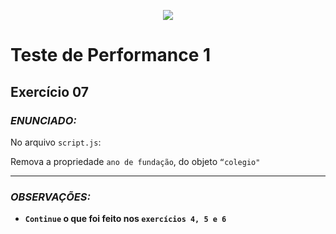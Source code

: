 <p align="center">
    <img src="https://www.infnet.edu.br/infnet/wp-content/themes/infnet.homepage//assets/img/LogoInfnetRodape.png"/>
</p>

# Teste de Performance 1

## Exercício 07

### _ENUNCIADO:_

No arquivo `script.js`:

Remova a propriedade `ano de fundação`, do objeto `“colegio"`

---

### _OBSERVAÇÕES:_

- **`Continue` o que foi feito nos `exercícios 4, 5 e 6`**
